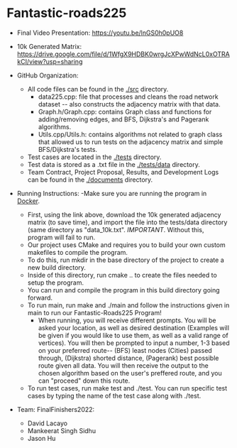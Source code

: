 # Fantastic-roads225

- Final Video Presentation: https://youtu.be/lnGS0h0pUO8
- 10k Generated Matrix: https://drive.google.com/file/d/1WfgX9HDBK0wrgJcXPwWdNcL0xOTRAkCI/view?usp=sharing

- GitHub Organization: 
    - All code files can be found in the [./src](https://github.com/Mankeerat/Fantastic-roads225/tree/main/src) directory.
        - data225.cpp: file that processes and cleans the road network dataset -- also constructs the adjacency matrix with that data.
        - Graph.h/Graph.cpp: contains Graph class and functions for adding/removing edges, and BFS, Dijkstra's and Pagerank algorithms.
        - Utils.cpp/Utils.h: contains algorithms not related to graph class that allowed us to run tests on the adjacency matrix and simple BFS/Dijkstra's tests.
    - Test cases are located in the [./tests](https://github.com/Mankeerat/Fantastic-roads225/tree/main/tests) directory.
    - Test data is stored as a .txt file in the [./tests/data](https://github.com/Mankeerat/Fantastic-roads225/tree/main/tests/data) directory.
    - Team Contract, Project Proposal, Results, and Development Logs can be found in the [./documents](https://github.com/Mankeerat/Fantastic-roads225/tree/main/documents) directory.
        
- Running Instructions:
    -Make sure you are running the program in [Docker](https://courses.engr.illinois.edu/cs225/fa2022/resources/own-machine/).
    - First, using the link above, download the 10k generated adjacency matrix (to save time), and import the file into the tests/data directory (same          directory as "data_10k.txt". *IMPORTANT*. Without this, program will fail to run. 
    - Our project uses CMake and requires you to build your own custom makefiles to compile the program.
    - To do this, run mkdir in the base directory of the project to create a new build directory.
    - Inside of this directory, run cmake .. to create the files needed to setup the program.
    - You can run and compile the program in this build directory going forward.
    - To run main, run make and ./main and follow the instructions given in main to run our Fantastic-Roads225 Program!
        - When running, you will receive different prompts. You will be asked your location, as well as desired destination (Examples will be given if you would like to use them, as well as a valid range of vertices). You will then be prompted to input a number, 1-3 based on your preferred route-- (BFS) least nodes (Cities) passed through, (Dijkstra) shorted distance, (Pagerank) best possible route given all data. You will then receive the output to the chosen algorithm based on the user's preffered route, and you can "proceed" down this route.
    - To run test cases, run make test and ./test. You can run specific test cases by typing the name of the test case along with ./test.
    
- Team: FinalFinishers2022:
    - David Lacayo
    - Mankeerat Singh Sidhu
    - Jason Hu
